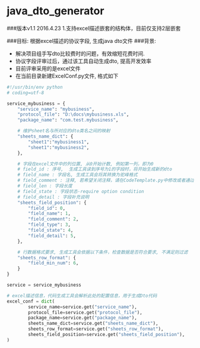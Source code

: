 # java_dto_generator
###版本v1.1 2016.4.23
1.支持excel描述嵌套的结构体，目前仅支持2层嵌套

###目标:
  根据excel描述的协议字段, 生成java dto文件
###背景:
  * 解决项目组手写dto比较费时的问题，有效缩短花费时间. 
  * 协议字段评审过后，通过该工具自动生成dto, 提高开发效率
  * 目前评审采用的是excel文件
  * 在当前目录新建ExcelConf.py文件, 格式如下
```python
#!/usr/bin/env python
# coding=utf-8

service_mybusiness = {
    "service_name": "mybusiness",
    "protocol_file": "D:\docs\mybusiness.xls",
    "package_name": "com.test.mybusiness",

    # 维护sheet名与所对应的dto类名之间的映射
    "sheets_name_dict": {
        "sheet1":"mybusiness1",
        "sheet1":"mybusiness2",
    },

    # 字段在excel文件中的列位置, 从0开始计数, 例如第一列，即为0
    # field_id : 序号,  生成工具读到序号为1的字段时，将开始生成新的dto
    # field_name : 字段名, 生成工具会将其转换为驼峰格式
    # field_comment : 注释, 若希望关闭注释，请在CodeTemplate.py中修改或者通过set_option_comment修改
    # field_len : 字段长度
    # field_state : 字段状态-require option condition
    # field_detail : 字段补充说明
    "sheets_field_position": {
        "field_id": 0,
        "field_name": 1,
        "field_comment": 2,
        "field_type": 3,
        "field_state": 4,
        "field_detail": 5,
    },

    # 行数据格式要求, 生成工具会依据以下条件，检查数据是否符合要求, 不满足则过滤
    "sheets_row_format": {
        "field_min_num": 6,
    }
}

service = service_mybusiness

# excel描述信息，代码生成工具会解析此处的配置信息，用于生成Dto代码
excel_conf = dict(
        service_name=service.get("service_name"),
        protocol_file=service.get("protocol_file"),
        package_name=service.get("package_name"),
        sheets_name_dict=service.get("sheets_name_dict"),
        sheets_row_format=service.get("sheets_row_format"),
        sheets_field_position=service.get("sheets_field_position"),
)
```

